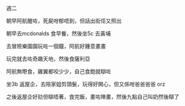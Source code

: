 週二

朝早阿航醒咗，死屍咁郁唔到，但話出街佢又照出

朝早去mcdonalds 食早餐，然後坐5c 去黃埔

去冒險樂園園玩咗一個鐘，阿航好鍾意畫畫

玩完就去咗奇趣天地，然後食薩利亞

阿航無嘢食，雞翼都咬少少，自己食飽就瞓咗

坐3b 返屋企，去陪家姐剪頭髮，玩得好開心，但又係咁爸爸爸爸  orz

之後返屋企好攰但瞓唔著，食完飯，畫咗陣畫，然後九點自己叫奶然後瞓了
